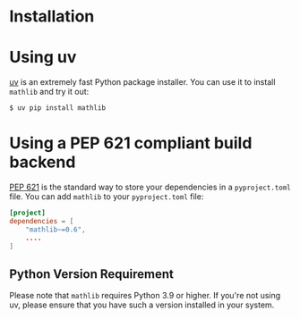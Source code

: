 # Installation

# Using uv

[uv] is an extremely fast Python package installer.
You can use it to install `mathlib` and try it out:

```console
$ uv pip install mathlib
```

# Using a PEP 621 compliant build backend

[PEP 621] is the standard way to store your dependencies in a `pyproject.toml` file.
You can add `mathlib` to your `pyproject.toml` file:

```toml
[project]
dependencies = [
    "mathlib~=0.6",
    ....
]
```

## Python Version Requirement

Please note that `mathlib` requires Python 3.9 or higher. If you're not using uv,
please ensure that you have such a version installed in your system.

[uv]: https://github.com/astral-sh/uv
[PEP 621]: https://peps.python.org/pep-0621/
